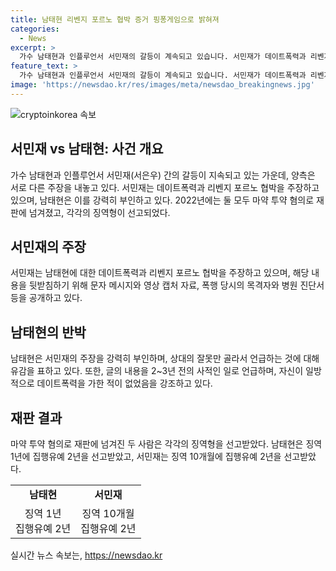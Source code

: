 ```yaml
---
title: 남태현 리벤지 포르노 협박 증거 핑퐁게임으로 밝혀져
categories:
  - News
excerpt: >
  가수 남태현과 인플루언서 서민재의 갈등이 계속되고 있습니다. 서민재가 데이트폭력과 리벤지 포르노 협박을 주장하며, 남태현은 이를 부인하고 있습니다. 서민재는 SNS를 통해 증거물을 공개하며 입장을 강화하고, 남태현은 전 연인과의 관계를 회유하고 후회의 뜻을 밝히고 있습니다. 지난달에는 둘 모두 마약 투약 혐의로 재판을 받았고, 남태현은 징역 1년에 집행유예 2년, 서민재는 징역 10개월에 집행유예 2년을 선고받았습니다.
feature_text: >
  가수 남태현과 인플루언서 서민재의 갈등이 계속되고 있습니다. 서민재가 데이트폭력과 리벤지 포르노 협박을 주장하며, 남태현은 이를 부인하고 있습니다. 서민재는 SNS를 통해 증거물을 공개하며 입장을 강화하고, 남태현은 전 연인과의 관계를 회유하고 후회의 뜻을 밝히고 있습니다. 지난달에는 둘 모두 마약 투약 혐의로 재판을 받았고, 남태현은 징역 1년에 집행유예 2년, 서민재는 징역 10개월에 집행유예 2년을 선고받았습니다.
image: 'https://newsdao.kr/res/images/meta/newsdao_breakingnews.jpg'
---
```


<p><img src="https://newsdao.kr/res/images/meta/newsdao_breakingnews.jpg" alt="cryptoinkorea 속보" /></p>

<h2 data-ke-size="size26">서민재 vs 남태현: 사건 개요</h2>

<p data-ke-size="size16">가수 남태현과 인플루언서 서민재(서은우) 간의 갈등이 지속되고 있는 가운데, 양측은 서로 다른 주장을 내놓고 있다. 서민재는 데이트폭력과 리벤지 포르노 협박을 주장하고 있으며, 남태현은 이를 강력히 부인하고 있다. 2022년에는 둘 모두 마약 투약 혐의로 재판에 넘겨졌고, 각각의 징역형이 선고되었다.</p>

<h2 data-ke-size="size26">서민재의 주장</h2>

<p data-ke-size="size16">서민재는 남태현에 대한 데이트폭력과 리벤지 포르노 협박을 주장하고 있으며, 해당 내용을 뒷받침하기 위해 문자 메시지와 영상 캡처 자료, 폭행 당시의 목격자와 병원 진단서 등을 공개하고 있다.</p>

<h2 data-ke-size="size26">남태현의 반박</h2>

<p data-ke-size="size16">남태현은 서민재의 주장을 강력히 부인하며, 상대의 잘못만 골라서 언급하는 것에 대해 유감을 표하고 있다. 또한, 글의 내용을 2~3년 전의 사적인 일로 언급하며, 자신이 일방적으로 데이트폭력을 가한 적이 없었음을 강조하고 있다.</p>

<h2 data-ke-size="size26">재판 결과</h2>

<p data-ke-size="size16">마약 투약 혐의로 재판에 넘겨진 두 사람은 각각의 징역형을 선고받았다. 남태현은 징역 1년에 집행유예 2년을 선고받았고, 서민재는 징역 10개월에 집행유예 2년을 선고받았다.</p>

<table>
    <tr>
        <td style="text-align: center; height: 17px;"><b>남태현</b></td>
        <td style="text-align: center; height: 17px;"><b>서민재</b></td>
    </tr>
    <tr>
        <td style="text-align: center; height: 17px;">징역 1년<br/>집행유예 2년</td>
        <td style="text-align: center; height: 17px;">징역 10개월<br/>집행유예 2년</td>
    </tr>
</table>
실시간 뉴스 속보는, <a href="https://newsdao.kr" rel="dofollow">https://newsdao.kr</a>


